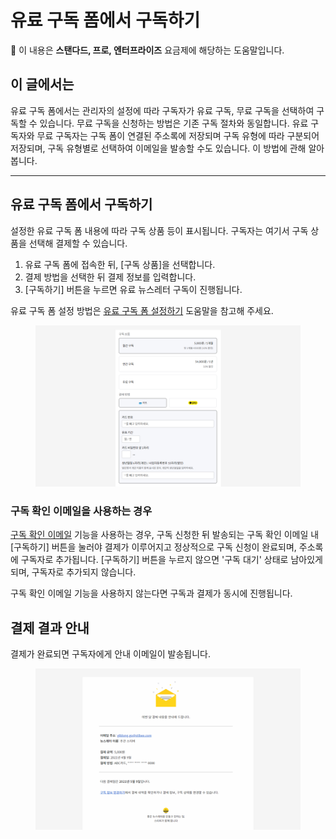 # 유료 구독 폼에서 구독하기

💬 이 내용은 **스탠다드, 프로, 엔터프라이즈** 요금제에 해당하는 도움말입니다.

## 이 글에서는

유료 구독 폼에서는 관리자의 설정에 따라 구독자가 유료 구독, 무료 구독을 선택하여 구독할 수 있습니다. 무료 구독을 신청하는 방법은 기존 구독 절차와 동일합니다. 유료 구독자와 무료 구독자는 구독 폼이 연결된 주소록에 저장되며 구독 유형에 따라 구분되어 저장되며, 구독 유형별로 선택하여 이메일을 발송할 수도 있습니다. 이 방법에 관해 알아봅니다.

***

## 유료 구독 폼에서 구독하기 <a href="#h_98fc51eb6c" id="h_98fc51eb6c"></a>

설정한 유료 구독 폼 내용에 따라 구독 상품 등이 표시됩니다. 구독자는 여기서 구독 상품을 선택해 결제할 수 있습니다.&#x20;

1. 유료 구독 폼에 접속한 뒤, \[구독 상품]을 선택합니다.
2. 결제 방법을 선택한 뒤 결제 정보를 입력합니다.
3. \[구독하기] 버튼을 누르면 유료 뉴스레터 구독이 진행됩니다.

유료 구독 폼 설정 방법은 [유료 구독 폼 설정하기](../settings/subscription-form.md) 도움말을 참고해 주세요.

<figure><img src="../../.gitbook/assets/유료 구독 폼에서 구독하기 _ 유료 구독하기.png" alt=""><figcaption></figcaption></figure>

### 구독 확인 이메일을 사용하는 경우 <a href="#h_f2e8983884" id="h_f2e8983884"></a>

[구독 확인 이메일](../../list/gather-subscribers/form.md#confirm_email) 기능을 사용하는 경우, 구독 신청한 뒤 발송되는 구독 확인 이메일 내 \[구독하기] 버튼을 눌러야 결제가 이루어지고 정상적으로 구독 신청이 완료되며, 주소록에 구독자로 추가됩니다. \[구독하기] 버튼을 누르지 않으면 '구독 대기' 상태로 남아있게되며, 구독자로 추가되지 않습니다.

구독 확인 이메일 기능을 사용하지 않는다면 구독과 결제가 동시에 진행됩니다.



## 결제 결과 안내 <a href="#h_a7c0627cfc" id="h_a7c0627cfc"></a>

결제가 완료되면 구독자에게 안내 이메일이 발송됩니다.

<figure><img src="../../.gitbook/assets/유료 구독 폼에서 구독하기 _ 결제 결과 안내.png" alt=""><figcaption></figcaption></figure>
